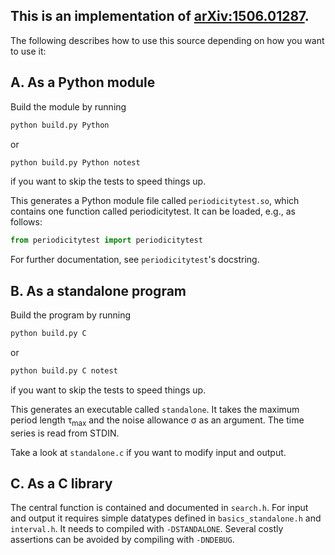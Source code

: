 ## This is an implementation of [arXiv:1506.01287](http://arxiv.org/abs/1506.01287).

The following describes how to use this source depending on how you want to use it:

A. As a Python module
---------------------

Build the module by running

```sh
python build.py Python
```

or 

```sh
python build.py Python notest
```

if you want to skip the tests to speed things up.

This generates a Python module file called `periodicitytest.so`, which contains one function called periodicitytest. It can be loaded, e.g., as follows:

```python
from periodicitytest import periodicitytest
```

For further documentation, see `periodicitytest`'s docstring.

B. As a standalone program
--------------------------

Build the program by running

```sh
python build.py C
```

or 

```sh
python build.py C notest
```

if you want to skip the tests to speed things up.

This generates an executable called `standalone`. It takes the maximum period length τ<sub>max</sub> and the noise allowance σ as an argument. The time series is read from STDIN.

Take a look at `standalone.c` if you want to modify input and output.

C. As a C library
-----------------

The central function is contained and documented in `search.h`. For input and output it requires simple datatypes defined in `basics_standalone.h` and `interval.h`. It needs to compiled with `-DSTANDALONE`. Several costly assertions can be avoided by compiling with `-DNDEBUG`.
